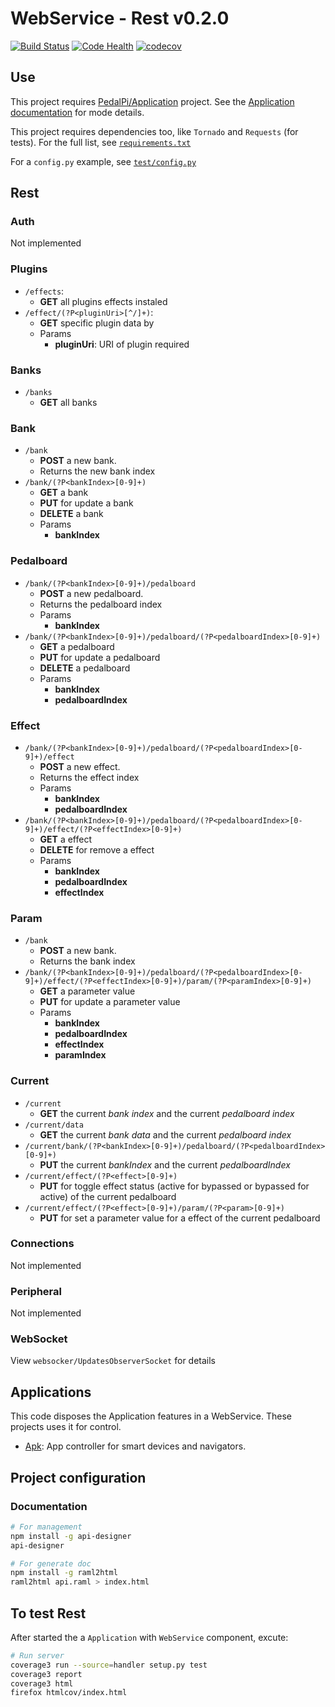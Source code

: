 # WebService - Rest v0.2.0

[![Build Status](https://travis-ci.org/PedalPi/WebService.svg?branch=master)](https://travis-ci.org/PedalPi/WebService) [![Code Health](https://landscape.io/github/PedalPi/WebService/master/landscape.svg?style=flat)](https://landscape.io/github/PedalPi/WebService/master) [![codecov](https://codecov.io/gh/PedalPi/WebService/branch/master/graph/badge.svg)](https://codecov.io/gh/PedalPi/WebService)


## Use

This project requires [PedalPi/Application](http://github.com/PedalPi/Application) project. See the [Application documentation](http://pedalpi-application.readthedocs.io/en/latest/#extending) for mode details.

This project requires dependencies too, like `Tornado` and `Requests` (for tests). For the full list, see [`requirements.txt`](https://github.com/PedalPi/WebService/blob/master/requirements.txt)

For a `config.py` example, see [`test/config.py`](https://github.com/PedalPi/WebService/blob/master/test/config.py)

## Rest

### Auth

Not implemented

### Plugins

* ```/effects```: 
  * **GET** all plugins effects instaled
* ```/effect/(?P<pluginUri>[^/]+)```:
  * **GET** specific plugin data by 
  * Params
    * **pluginUri**: URI of plugin required

### Banks

* ```/banks```
  *  **GET** all banks

### Bank

* ```/bank```
  * **POST** a new bank.
  * Returns the new bank index
* ```/bank/(?P<bankIndex>[0-9]+)```
  * **GET** a bank
  * **PUT** for update a bank
  * **DELETE** a bank
  * Params
    * **bankIndex**

### Pedalboard

* ```/bank/(?P<bankIndex>[0-9]+)/pedalboard```
  * **POST** a new pedalboard.
  * Returns the pedalboard index
  * Params
    * **bankIndex**
* ```/bank/(?P<bankIndex>[0-9]+)/pedalboard/(?P<pedalboardIndex>[0-9]+)```
  * **GET** a pedalboard
  * **PUT** for update a pedalboard
  * **DELETE** a pedalboard
  * Params
    * **bankIndex**
    * **pedalboardIndex**

### Effect

* ```/bank/(?P<bankIndex>[0-9]+)/pedalboard/(?P<pedalboardIndex>[0-9]+)/effect```
  * **POST** a new effect.
  * Returns the effect index
  * Params
    * **bankIndex**
    * **pedalboardIndex**
* ```/bank/(?P<bankIndex>[0-9]+)/pedalboard/(?P<pedalboardIndex>[0-9]+)/effect/(?P<effectIndex>[0-9]+)```
  * **GET** a effect
  * **DELETE** for remove a effect
  * Params
    * **bankIndex**
    * **pedalboardIndex**
    * **effectIndex**

### Param

* ```/bank```
  * **POST** a new bank.
  * Returns the bank index
* ```/bank/(?P<bankIndex>[0-9]+)/pedalboard/(?P<pedalboardIndex>[0-9]+)/effect/(?P<effectIndex>[0-9]+)/param/(?P<paramIndex>[0-9]+)```
  * **GET** a parameter value
  * **PUT** for update a parameter value
  * Params
    * **bankIndex**
    * **pedalboardIndex**
    * **effectIndex**
    * **paramIndex**

### Current

* ```/current```
  * **GET** the current _bank index_ and the current _pedalboard index_
* ```/current/data```
  * **GET** the current _bank data_ and the current _pedalboard index_
* ```/current/bank/(?P<bankIndex>[0-9]+)/pedalboard/(?P<pedalboardIndex>[0-9]+)```
  * **PUT** the current _bankIndex_ and the current _pedalboardIndex_
* ```/current/effect/(?P<effect>[0-9]+)```
  * **PUT** for toggle effect status (active for bypassed or bypassed for active) of the current pedalboard
* ```/current/effect/(?P<effect>[0-9]+)/param/(?P<param>[0-9]+)```
  * **PUT** for set a parameter value for a effect of the current pedalboard

### Connections

Not implemented

### Peripheral

Not implemented

### WebSocket

View ```websocker/UpdatesObserverSocket``` for details

## Applications 

This code disposes the Application features in a WebService. These projects uses it for control.

* [Apk](https://github.com/Apk): App controller for smart devices and navigators.

## Project configuration

### Documentation

```bash
# For management
npm install -g api-designer
api-designer

# For generate doc
npm install -g raml2html
raml2html api.raml > index.html
```

## To test Rest

After started the a `Application` with `WebService` component, excute: 

```bash
# Run server
coverage3 run --source=handler setup.py test
coverage3 report
coverage3 html
firefox htmlcov/index.html
```
